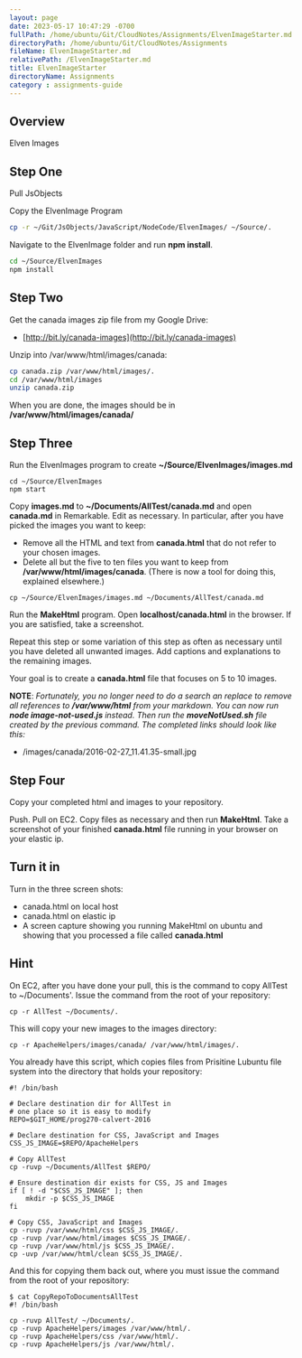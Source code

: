 ```yaml
---
layout: page
date: 2023-05-17 10:47:29 -0700
fullPath: /home/ubuntu/Git/CloudNotes/Assignments/ElvenImageStarter.md
directoryPath: /home/ubuntu/Git/CloudNotes/Assignments
fileName: ElvenImageStarter.md
relativePath: /ElvenImageStarter.md
title: ElvenImageStarter
directoryName: Assignments
category : assignments-guide
---
```


## Overview

Elven Images

## Step One

Pull JsObjects

Copy the ElvenImage Program

```bash
cp -r ~/Git/JsObjects/JavaScript/NodeCode/ElvenImages/ ~/Source/.
```

Navigate to the ElvenImage folder and run **npm install**.

```bash
cd ~/Source/ElvenImages
npm install
```

## Step Two

Get the canada images zip file from my Google Drive:

- [http://bit.ly/canada-images](http://bit.ly/canada-images)

Unzip into /var/www/html/images/canada:

```bash
cp canada.zip /var/www/html/images/.
cd /var/www/html/images
unzip canada.zip
```

When you are done, the images should be in **/var/www/html/images/canada/**

## Step Three

Run the ElvenImages program to create **~/Source/ElvenImages/images.md**

```
cd ~/Source/ElvenImages
npm start
```

Copy **images.md** to **~/Documents/AllTest/canada.md** and open **canada.md** in Remarkable. Edit as necessary. In particular, after you have picked the images you want to keep:

- Remove all the HTML and text from **canada.html** that do not refer to your chosen images.
- Delete all but the five to ten files you want to keep from **/var/www/html/images/canada**. (There is now a tool for doing this, explained elsewhere.)

```
cp ~/Source/ElvenImages/images.md ~/Documents/AllTest/canada.md
```

Run the **MakeHtml** program. Open **localhost/canada.html** in the browser. If you are satisfied, take a screenshot.

Repeat this step or some variation of this step as often as necessary until you have deleted all unwanted images. Add captions and explanations to the remaining images.

Your goal is to create a **canada.html** file that focuses on 5 to 10 images.

**NOTE**: *Fortunately, you no longer need to do a search an replace to remove all references to **/var/www/html** from your markdown. You can now run **node image-not-used.js** instead. Then run the **moveNotUsed.sh** file created by the previous command. The completed links should look like this:*

- /images/canada/2016-02-27_11.41.35-small.jpg

## Step Four

Copy your completed html and images to your repository.

Push. Pull on EC2. Copy files as necessary and then run **MakeHtml**. Take a screenshot of your finished **canada.html** file running in your browser on your elastic ip.

## Turn it in

Turn in the three screen shots:

- canada.html on local host
- canada.html on elastic ip
- A screen capture showing you running MakeHtml on ubuntu and showing that you processed a file called **canada.html**

## Hint

On EC2, after you have done your pull, this is the command to copy AllTest to ~/Documents'. Issue the command from the root of your repository:

```
cp -r AllTest ~/Documents/.
```

This will copy your new images to the images directory:

```
cp -r ApacheHelpers/images/canada/ /var/www/html/images/.
```

You already have this script, which copies files from Prisitine Lubuntu file system into the directory that holds your repository:

```
#! /bin/bash

# Declare destination dir for AllTest in
# one place so it is easy to modify
REPO=$GIT_HOME/prog270-calvert-2016

# Declare destination for CSS, JavaScript and Images
CSS_JS_IMAGE=$REPO/ApacheHelpers

# Copy AllTest
cp -ruvp ~/Documents/AllTest $REPO/

# Ensure destination dir exists for CSS, JS and Images
if [ ! -d "$CSS_JS_IMAGE" ]; then
	mkdir -p $CSS_JS_IMAGE
fi

# Copy CSS, JavaScript and Images
cp -ruvp /var/www/html/css $CSS_JS_IMAGE/.
cp -ruvp /var/www/html/images $CSS_JS_IMAGE/.
cp -ruvp /var/www/html/js $CSS_JS_IMAGE/.
cp -uvp /var/www/html/clean $CSS_JS_IMAGE/.
```

And this for copying them back out, where you must issue the command from the root of your repository:

```
$ cat CopyRepoToDocumentsAllTest
#! /bin/bash

cp -ruvp AllTest/ ~/Documents/.
cp -ruvp ApacheHelpers/images /var/www/html/.
cp -ruvp ApacheHelpers/css /var/www/html/.
cp -ruvp ApacheHelpers/js /var/www/html/.
```
